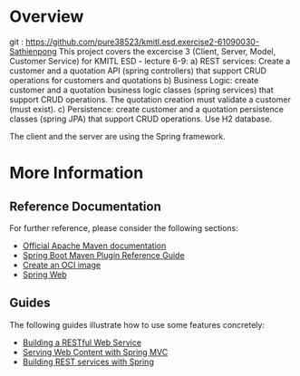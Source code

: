 # Overview
git : https://github.com/pure38523/kmitl.esd.exercise2-61090030-Sathienpong
This project covers the excercise 3 (Client, Server, Model, Customer Service) for KMITL ESD - lecture 6-9:
a) REST services: Create a customer and a quotation API (spring controllers) that support CRUD operations for customers and quotations
b) Business Logic: create customer and a quotation business logic classes (spring services) that support CRUD operations. The quotation creation must validate a customer (must exist).
c) Persistence: create customer and a quotation persistence classes (spring JPA) that support CRUD operations. Use H2 database.

The client and the server are using the Spring framework.

# More Information

## Reference Documentation
For further reference, please consider the following sections:

* [Official Apache Maven documentation](https://maven.apache.org/guides/index.html)
* [Spring Boot Maven Plugin Reference Guide](https://docs.spring.io/spring-boot/docs/2.4.0-SNAPSHOT/maven-plugin/reference/html/)
* [Create an OCI image](https://docs.spring.io/spring-boot/docs/2.4.0-SNAPSHOT/maven-plugin/reference/html/#build-image)
* [Spring Web](https://docs.spring.io/spring-boot/docs/2.3.3.RELEASE/reference/htmlsingle/#boot-features-developing-web-applications)

## Guides
The following guides illustrate how to use some features concretely:

* [Building a RESTful Web Service](https://spring.io/guides/gs/rest-service/)
* [Serving Web Content with Spring MVC](https://spring.io/guides/gs/serving-web-content/)
* [Building REST services with Spring](https://spring.io/guides/tutorials/bookmarks/)

